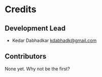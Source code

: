 # Credits

## Development Lead

* Kedar Dabhadkar <kdabhadk@gmail.com>

## Contributors

None yet. Why not be the first?

